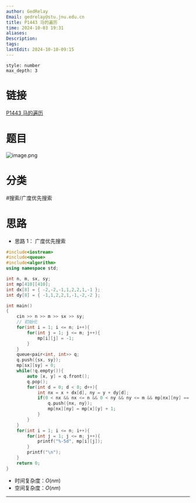```yaml
---
author: GedRelay
Email: gedrelay@stu.jnu.edu.cn
title: P1443 马的遍历
time: 2024-10-03 19:31
aliases: 
Description: 
tags: 
lastEdit: 2024-10-10-09:15
---
```


```toc
style: number
max_depth: 3
```

# 链接
[P1443 马的遍历](https://www.luogu.com.cn/problem/P1443) 

# 题目
![image.png](https://ged-pic-bed.oss-cn-guangzhou.aliyuncs.com/img/202410031931510.png)


# 分类
#搜索/广度优先搜索 

# 思路
- 思路 1：
广度优先搜索

```cpp
#include<iostream>
#include<queue>
#include<algorithm>
using namespace std;

int n, m, sx, sy;
int mp[410][410];
int dx[8] = { -2,-2,-1,1,2,2,1,-1 };
int dy[8] = { -1,1,2,2,1,-1,-2,-2 };

int main()
{
	cin >> n >> m >> sx >> sy;
	// 初始化
	for(int i = 1; i <= n; i++){
	    for(int j = 1; j <= m; j++){
	        mp[i][j] = -1;
	    }
	}
	queue<pair<int, int>> q;
	q.push({sx, sy});
	mp[sx][sy] = 0;
	while(!q.empty()){
	    auto [x, y] = q.front();
	    q.pop();
	    for(int d = 0; d < 8; d++){
	        int nx = x + dx[d], ny = y + dy[d];
	        if(0 < nx && nx <= n && 0 < ny && ny <= m && mp[nx][ny] == -1){
	            q.push({nx, ny});
	            mp[nx][ny] = mp[x][y] + 1;
	        }
	    }
	}
	for(int i = 1; i <= n; i++){
	    for(int j = 1; j <= m; j++){
	        printf("%-5d", mp[i][j]);
	    }
	    printf("\n");
	}
	return 0;
}
```


- 时间复杂度：${O\left( nm \right)  }$ 
- 空间复杂度：${O\left( nm \right)  }$ 


---

